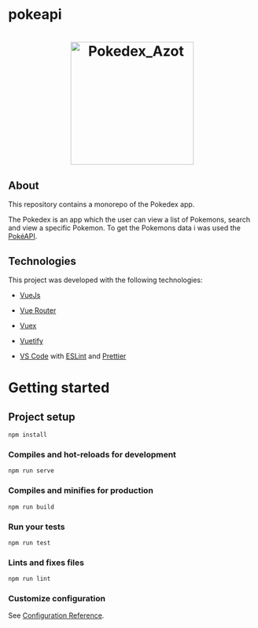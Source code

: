 # pokeapi
<h1 align="center">
  <img alt="Pokedex_Azot" src="https://ik.imagekit.io/hwyksvj4iv/pokedex_N_WgWrJK0s.png" width="250px" />
</h1>

## About

This repository contains a monorepo of the Pokedex app.

The Pokedex is an app which the user can view a list of Pokemons, search and view a specific Pokemon. To get the Pokemons data i was used the [PokéAPI](https://pokeapi.co/).

## Technologies

This project was developed with the following technologies:

- [VueJs](https://vuejs.org/)
- [Vue Router](https://router.vuejs.org/)
- [Vuex](https://vuex.vuejs.org/)
- [Vuetify](https://vuetifyjs.com/en/)

- [VS Code](https://code.visualstudio.com/) with [ESLint](https://eslint.org/) and [Prettier](https://prettier.io/)

# Getting started
## Project setup
```
npm install
```

### Compiles and hot-reloads for development
```
npm run serve
```

### Compiles and minifies for production
```
npm run build
```

### Run your tests
```
npm run test
```

### Lints and fixes files
```
npm run lint
```

### Customize configuration
See [Configuration Reference](https://cli.vuejs.org/config/).
